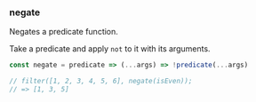 ### negate

Negates a predicate function.

Take a predicate and apply `not` to it with its arguments.

```js
const negate = predicate => (...args) => !predicate(...args)

// filter([1, 2, 3, 4, 5, 6], negate(isEven));
// => [1, 3, 5]
```
